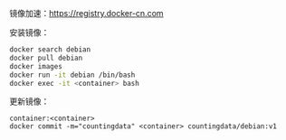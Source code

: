 镜像加速：https://registry.docker-cn.com

安装镜像：
```sh
docker search debian
docker pull debian
docker images
docker run -it debian /bin/bash
docker exec -it <container> bash
```

更新镜像：
```
container:<container>
docker commit -m="countingdata" <container> countingdata/debian:v1
```
